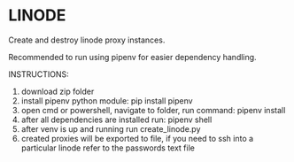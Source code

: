# LINODE
Create and destroy linode proxy instances.


Recommended to run using pipenv for easier dependency handling.

INSTRUCTIONS:
1) download zip folder
2) install pipenv python module: pip install pipenv
3) open cmd or powershell, navigate to folder, run command: pipenv install
4) after all dependencies are installed run: pipenv shell
5) after venv is up and running run create_linode.py
6) created proxies will be exported to file, if you need to ssh into a particular linode refer to the passwords text file
